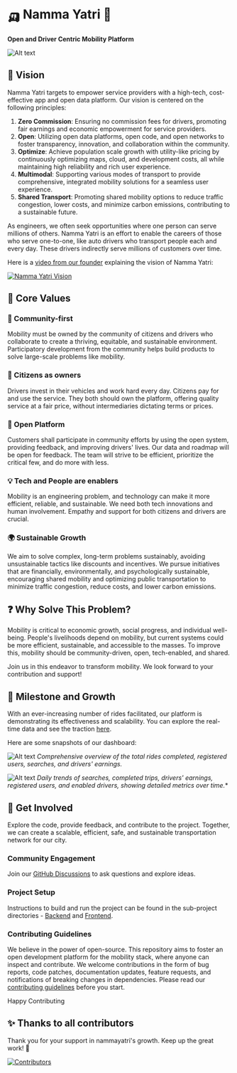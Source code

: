 # 🛺 Namma Yatri 🚖

**Open and Driver Centric Mobility Platform**

![Alt text](docs/images/drivers-with-vehicles.png)

## 🌟 Vision
Namma Yatri targets to empower service providers with a high-tech, cost-effective app and open data platform. Our vision is centered on the following principles:

1. **Zero Commission**: Ensuring no commission fees for drivers, promoting fair earnings and economic empowerment for service providers.
2. **Open**: Utilizing open data platforms, open code, and open networks to foster transparency, innovation, and collaboration within the community.
3. **Optimize**: Achieve population scale growth with utility-like pricing by continuously optimizing maps, cloud, and development costs, all while maintaining high reliability and rich user experience.
4. **Multimodal**: Supporting various modes of transport to provide comprehensive, integrated mobility solutions for a seamless user experience.
5. **Shared Transport**: Promoting shared mobility options to reduce traffic congestion, lower costs, and minimize carbon emissions, contributing to a sustainable future.

As engineers, we often seek opportunities where one person can serve millions of others. Namma Yatri is an effort to enable the careers of those who serve one-to-one, like auto drivers who transport people each and every day. These drivers indirectly serve millions of customers over time.

Here is a [video from our founder](https://www.youtube.com/watch?v=NnyoxiiZLZg) explaining the vision of Namma Yatri:

[![Namma Yatri Vision](https://img.youtube.com/vi/NnyoxiiZLZg/0.jpg)](https://www.youtube.com/watch?v=NnyoxiiZLZg)

## 🌱 Core Values

### 👥 Community-first
Mobility must be owned by the community of citizens and drivers who collaborate to create a thriving, equitable, and sustainable environment. Participatory development from the community helps build products to solve large-scale problems like mobility.

### 🚗 Citizens as owners
Drivers invest in their vehicles and work hard every day. Citizens pay for and use the service. They both should own the platform, offering quality service at a fair price, without intermediaries dictating terms or prices.

### 👐 Open Platform
Customers shall participate in community efforts by using the open system, providing feedback, and improving drivers' lives. Our data and roadmap will be open for feedback. The team will strive to be efficient, prioritize the critical few, and do more with less.

### 💡 Tech and People are enablers
Mobility is an engineering problem, and technology can make it more efficient, reliable, and sustainable. We need both tech innovations and human involvement. Empathy and support for both citizens and drivers are crucial.

### 🌍 Sustainable Growth
We aim to solve complex, long-term problems sustainably, avoiding unsustainable tactics like discounts and incentives. We pursue initiatives that are financially, environmentally, and psychologically sustainable, encouraging shared mobility and optimizing public transportation to minimize traffic congestion, reduce costs, and lower carbon emissions.

## ❓ Why Solve This Problem?
Mobility is critical to economic growth, social progress, and individual well-being. People's livelihoods depend on mobility, but current systems could be more efficient, sustainable, and accessible to the masses. To improve this, mobility should be community-driven, open, tech-enabled, and shared.

Join us in this endeavor to transform mobility. We look forward to your contribution and support!

## 🎯 Milestone and Growth
With an ever-increasing number of rides facilitated, our platform is demonstrating its effectiveness and scalability. You can explore the real-time data and see the traction [here](https://nammayatri.in/open/?rides=All&tl=at).

Here are some snapshots of our dashboard:

![Alt text](docs/images/open-data-1.png)
*Comprehensive overview of the total rides completed, registered users, searches, and drivers' earnings.*

![Alt text](docs/images/open-data-2.png)
*Daily trends of searches, completed trips, drivers' earnings, registered users, and enabled drivers, showing detailed metrics over time.**

## 🤝 Get Involved
Explore the code, provide feedback, and contribute to the project. Together, we can create a scalable, efficient, safe, and sustainable transportation network for our city.

### Community Engagement
Join our [GitHub Discussions](https://github.com/orgs/nammayatri/discussions) to ask questions and explore ideas.

### Project Setup
Instructions to build and run the project can be found in the sub-project directories - [Backend](https://github.com/nammayatri/nammayatri/blob/main/Backend/README.md#getting-started) and [Frontend](https://github.com/nammayatri/nammayatri/blob/main/Frontend/README.md).

### Contributing Guidelines
We believe in the power of open-source. This repository aims to foster an open development platform for the mobility stack, where anyone can inspect and contribute. We welcome contributions in the form of bug reports, code patches, documentation updates, feature requests, and notifications of breaking changes in dependencies. Please read our [contributing guidelines](https://github.com/nammayatri/nammayatri/blob/main/docs/CONTRIBUTING.md) before you start.

Happy Contributing

## ✨ Thanks to all contributors

Thank you for your support in nammayatri's growth. Keep up the great work! 🥂

<a href="https://github.com/nammayatri/nammayatri/graphs/contributors">
  <img src="https://contributors-img.web.app/image?repo=nammayatri/nammayatri" alt="Contributors"/>
</a>
